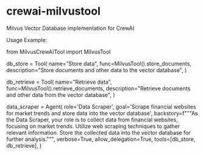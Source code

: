 # crewai-milvustool
Milvus Vector Database implementation for CrewAI

Usage Example:

from MilvusCrewAITool import MilvusTool

db_store = Tool(
    name="Store data",
    func=MilvusTool().store_documents,
    description="Store documents and other data to the vector database",
)

db_retrieve = Tool(
    name="Retrieve data",
    func=MilvusTool().retrieve_documents,
    description="Retrieve documents and other data from the vector database",
)

data_scraper = Agent(
    role='Data Scraper',
    goal='Scrape financial websites for market trends and store data into the vector database',
    backstory=f"""As the Data Scraper, your role is to collect data from financial websites,
    focusing on market trends. Utilize web scraping techniques to gather relevant information.
    Store the collected data into the vector database for further analysis.""",
    verbose=True,
    allow_delegation=True,
    tools=[db_store, db_retrieve],
)